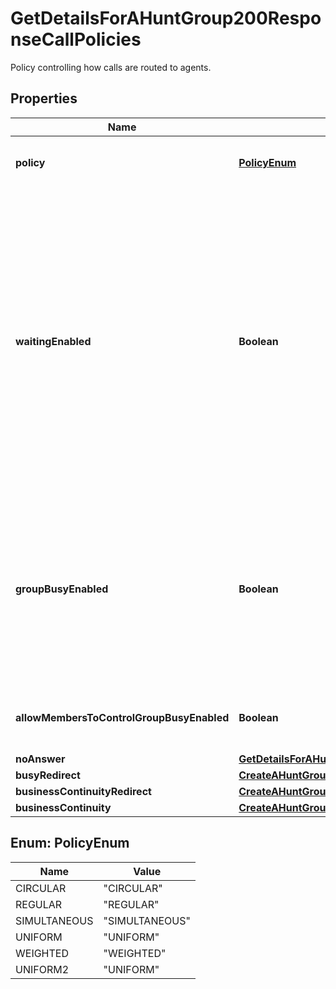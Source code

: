 

# GetDetailsForAHuntGroup200ResponseCallPolicies

Policy controlling how calls are routed to agents.

## Properties

| Name | Type | Description | Notes |
|------------ | ------------- | ------------- | -------------|
|**policy** | [**PolicyEnum**](#PolicyEnum) | Call routing policy used to dispatch calls to agents. |  |
|**waitingEnabled** | **Boolean** | If &#x60;false&#x60;, then the option is treated as \&quot;Advance when busy\&quot;. The hunt group won&#39;t ring agents when they&#39;re on a call and advances to the next agent. If a hunt group agent has call waiting enabled and the call is advanced to them, the call waits until that hunt group agent isn&#39;t busy. |  [optional] |
|**groupBusyEnabled** | **Boolean** | When &#x60;true&#x60;, the hunt group busy status will be set to busy. All new calls will get busy treatment. If &#x60;busyRedirect&#x60; is enabled, the calls are routed to the destination specified in &#x60;busyRedirect&#x60;. |  [optional] |
|**allowMembersToControlGroupBusyEnabled** | **Boolean** | When &#x60;true&#x60;, agents can change the hunt group busy status. |  [optional] |
|**noAnswer** | [**GetDetailsForAHuntGroup200ResponseCallPoliciesNoAnswer**](GetDetailsForAHuntGroup200ResponseCallPoliciesNoAnswer.md) |  |  |
|**busyRedirect** | [**CreateAHuntGroupRequestCallPoliciesBusyRedirect**](CreateAHuntGroupRequestCallPoliciesBusyRedirect.md) |  |  [optional] |
|**businessContinuityRedirect** | [**CreateAHuntGroupRequestCallPoliciesBusinessContinuityRedirect**](CreateAHuntGroupRequestCallPoliciesBusinessContinuityRedirect.md) |  |  [optional] |
|**businessContinuity** | [**CreateAHuntGroupRequestCallPoliciesBusinessContinuity**](CreateAHuntGroupRequestCallPoliciesBusinessContinuity.md) |  |  |



## Enum: PolicyEnum

| Name | Value |
|---- | -----|
| CIRCULAR | &quot;CIRCULAR&quot; |
| REGULAR | &quot;REGULAR&quot; |
| SIMULTANEOUS | &quot;SIMULTANEOUS&quot; |
| UNIFORM | &quot;UNIFORM&quot; |
| WEIGHTED | &quot;WEIGHTED&quot; |
| UNIFORM2 | &quot;UNIFORM&quot; |



